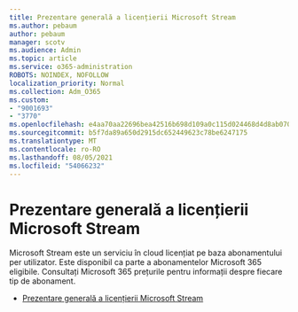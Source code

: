 ```yaml
---
title: Prezentare generală a licențierii Microsoft Stream
ms.author: pebaum
author: pebaum
manager: scotv
ms.audience: Admin
ms.topic: article
ms.service: o365-administration
ROBOTS: NOINDEX, NOFOLLOW
localization_priority: Normal
ms.collection: Adm_O365
ms.custom:
- "9001693"
- "3770"
ms.openlocfilehash: e4aa70aa22696bea42516b698d109a0c115d024468d4d8ab070b9c337c3e91fe
ms.sourcegitcommit: b5f7da89a650d2915dc652449623c78be6247175
ms.translationtype: MT
ms.contentlocale: ro-RO
ms.lasthandoff: 08/05/2021
ms.locfileid: "54066232"
---
```

# <a name="microsoft-stream-licensing-overview"></a>Prezentare generală a licențierii Microsoft Stream

Microsoft Stream este un serviciu în cloud licențiat pe baza abonamentului per utilizator. Este disponibil ca parte a abonamentelor Microsoft 365 eligibile. Consultați Microsoft 365 prețurile pentru informații despre fiecare tip de abonament.

- [Prezentare generală a licențierii Microsoft Stream](https://docs.microsoft.com/stream/license-overview)